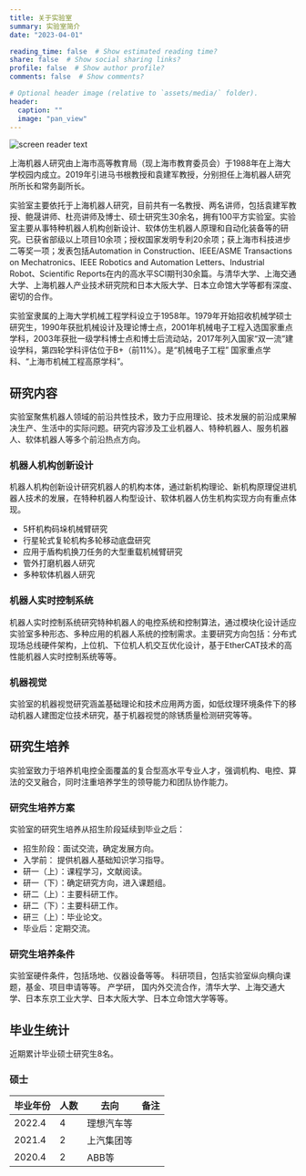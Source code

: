 ```yaml
---
title: 关于实验室
summary: 实验室简介
date: "2023-04-01"

reading_time: false  # Show estimated reading time?
share: false  # Show social sharing links?
profile: false  # Show author profile?
comments: false  # Show comments?

# Optional header image (relative to `assets/media/` folder).
header:
  caption: ""
  image: "pan_view"
---
```


![screen reader text](pan_view.jpg)


上海机器人研究由上海市高等教育局（现上海市教育委员会）于1988年在上海大学校园内成立。2019年引进马书根教授和袁建军教授，分别担任上海机器人研究所所长和常务副所长。

实验室主要依托于上海机器人研究，目前共有一名教授、两名讲师，包括袁建军教授、鲍晟讲师、杜亮讲师及博士、硕士研究生30余名，拥有100平方实验室。实验室主要从事特种机器人机构创新设计、软体仿生机器人原理和自动化装备等的研究。已获省部级以上项目10余项；授权国家发明专利20余项；获上海市科技进步二等奖一项；发表包括Automation in Construction、IEEE/ASME Transactions on Mechatronics、IEEE Robotics and Automation Letters、Industrial Robot、Scientific Reports在内的高水平SCI期刊30余篇。与清华大学、上海交通大学、上海机器人产业技术研究院和日本大阪大学、日本立命馆大学等都有深度、密切的合作。


实验室隶属的上海大学机械工程学科设立于1958年。1979年开始招收机械学硕士研究生，1990年获批机械设计及理论博士点，2001年机械电子工程入选国家重点学科，2003年获批一级学科博士点和博士后流动站，2017年列入国家“双一流”建设学科，第四轮学科评估位于B+（前11%）。是“机械电子工程” 国家重点学科、“上海市机械工程高原学科”。


## 研究内容

实验室聚焦机器人领域的前沿共性技术，致力于应用理论、技术发展的前沿成果解决生产、生活中的实际问题。研究内容涉及工业机器人、特种机器人、服务机器人、软体机器人等多个前沿热点方向。

### 机器人机构创新设计

机器人机构创新设计研究机器人的机构本体，通过新机构理论、新机构原理促进机器人技术的发展，在特种机器人构型设计、软体机器人仿生机构实现方向有重点体现。

- 5杆机构码垛机械臂研究
- 行星轮式复轮机构多轮移动底盘研究
- 应用于盾构机换刀任务的大型重载机械臂研究
- 管外打磨机器人研究
- 多种软体机器人研究

### 机器人实时控制系统

机器人实时控制系统研究特种机器人的电控系统和控制算法，通过模块化设计适应实验室多种形态、多种应用的机器人系统的控制需求。主要研究方向包括：分布式现场总线硬件架构，上位机、下位机人机交互优化设计，基于EtherCAT技术的高性能机器人实时控制系统等等。

### 机器视觉

实验室的机器视觉研究涵盖基础理论和技术应用两方面，如低纹理环境条件下的移动机器人建图定位技术研究，基于机器视觉的除锈质量检测研究等等。


## 研究生培养

实验室致力于培养机电控全面覆盖的复合型高水平专业人才，强调机构、电控、算法的交叉融合，同时注重培养学生的领导能力和团队协作能力。

### 研究生培养方案

实验室的研究生培养从招生阶段延续到毕业之后：

- 招生阶段：面试交流，确定发展方向。
- 入学前： 提供机器人基础知识学习指导。
- 研一（上）：课程学习，文献阅读。
- 研一（下）：确定研究方向，进入课题组。
- 研二（上）：主要科研工作。
- 研二（下）：主要科研工作。
- 研三（上）：毕业论文。
- 毕业后：定期交流。

### 研究生培养条件

实验室硬件条件，包括场地、仪器设备等等。
科研项目，包括实验室纵向横向课题，基金、项目申请等等。
产学研，
国内外交流合作，清华大学、上海交通大学、日本东京工业大学、日本大阪大学、日本立命馆大学等等。


## 毕业生统计

近期累计毕业硕士研究生8名。

### 硕士

| 毕业年份   |  人数      |     去向   |  备注     |
| --------- | ---------- | ---------- | --------- |
| 2022.4   |       4     | 理想汽车等   |     |
| 2021.4   |       2     | 上汽集团等   |     |
| 2020.4   |       2     | ABB等       |     |